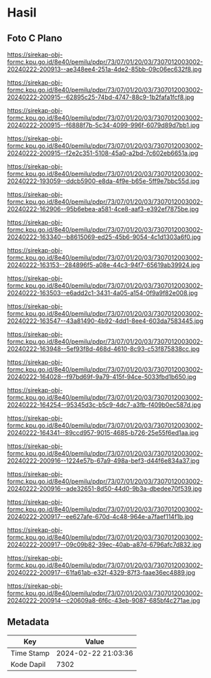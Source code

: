 # Hasil

## Foto C Plano

https://sirekap-obj-formc.kpu.go.id/8e40/pemilu/pdpr/73/07/01/20/03/7307012003002-20240222-200913--ae348ee4-251a-4de2-85bb-09c06ec632f8.jpg

https://sirekap-obj-formc.kpu.go.id/8e40/pemilu/pdpr/73/07/01/20/03/7307012003002-20240222-200915--62895c25-74bd-4747-88c9-1b2fafa1fcf8.jpg

https://sirekap-obj-formc.kpu.go.id/8e40/pemilu/pdpr/73/07/01/20/03/7307012003002-20240222-200915--f6888f7b-5c34-4099-996f-6079d89d7bb1.jpg

https://sirekap-obj-formc.kpu.go.id/8e40/pemilu/pdpr/73/07/01/20/03/7307012003002-20240222-200915--f2e2c351-5108-45a0-a2bd-7c602eb6651a.jpg

https://sirekap-obj-formc.kpu.go.id/8e40/pemilu/pdpr/73/07/01/20/03/7307012003002-20240222-193059--ddcb5900-e8da-4f9e-b65e-5ff9e7bbc55d.jpg

https://sirekap-obj-formc.kpu.go.id/8e40/pemilu/pdpr/73/07/01/20/03/7307012003002-20240222-162906--95b6ebea-a581-4ce8-aaf3-e392ef7875be.jpg

https://sirekap-obj-formc.kpu.go.id/8e40/pemilu/pdpr/73/07/01/20/03/7307012003002-20240222-163340--b8615069-ed25-45b6-9054-4c1d1303a6f0.jpg

https://sirekap-obj-formc.kpu.go.id/8e40/pemilu/pdpr/73/07/01/20/03/7307012003002-20240222-163153--284896f5-a08e-44c3-94f7-65619ab39924.jpg

https://sirekap-obj-formc.kpu.go.id/8e40/pemilu/pdpr/73/07/01/20/03/7307012003002-20240222-163503--e6add2c1-3431-4a05-a154-0f9a9f82e008.jpg

https://sirekap-obj-formc.kpu.go.id/8e40/pemilu/pdpr/73/07/01/20/03/7307012003002-20240222-163547--43a81490-4b92-4dd1-8ee4-603da7583445.jpg

https://sirekap-obj-formc.kpu.go.id/8e40/pemilu/pdpr/73/07/01/20/03/7307012003002-20240222-163948--5ef93f8d-468d-4610-8c93-c53f875838cc.jpg

https://sirekap-obj-formc.kpu.go.id/8e40/pemilu/pdpr/73/07/01/20/03/7307012003002-20240222-164028--f97bd69f-9a79-415f-94ce-5033fbd1b650.jpg

https://sirekap-obj-formc.kpu.go.id/8e40/pemilu/pdpr/73/07/01/20/03/7307012003002-20240222-164254--95345d3c-b5c9-4dc7-a3fb-f409b0ec587d.jpg

https://sirekap-obj-formc.kpu.go.id/8e40/pemilu/pdpr/73/07/01/20/03/7307012003002-20240222-164341--89ccd957-9015-4685-b726-25e55f6ed1aa.jpg

https://sirekap-obj-formc.kpu.go.id/8e40/pemilu/pdpr/73/07/01/20/03/7307012003002-20240222-200916--1224e57b-67a9-498a-bef3-d44f6e834a37.jpg

https://sirekap-obj-formc.kpu.go.id/8e40/pemilu/pdpr/73/07/01/20/03/7307012003002-20240222-200916--ade32651-8d50-44d0-9b3a-dbedee70f539.jpg

https://sirekap-obj-formc.kpu.go.id/8e40/pemilu/pdpr/73/07/01/20/03/7307012003002-20240222-200917--ee627afe-670d-4c48-964e-a7faef114f1b.jpg

https://sirekap-obj-formc.kpu.go.id/8e40/pemilu/pdpr/73/07/01/20/03/7307012003002-20240222-200917--09c09b82-39ec-40ab-a87d-6796afc7d832.jpg

https://sirekap-obj-formc.kpu.go.id/8e40/pemilu/pdpr/73/07/01/20/03/7307012003002-20240222-200917--61fa61ab-e32f-4329-87f3-faae36ec4889.jpg

https://sirekap-obj-formc.kpu.go.id/8e40/pemilu/pdpr/73/07/01/20/03/7307012003002-20240222-200914--c20609a8-6f6c-43eb-9087-685bf4c271ae.jpg


## Metadata

| Key        | Value               |
| ---------- | ------------------- |
| Time Stamp | 2024-02-22 21:03:36 |
| Kode Dapil | 7302                |



